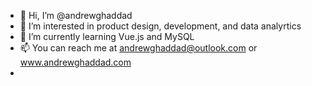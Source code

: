 - 👋 Hi, I’m @andrewghaddad
- 👀 I’m interested in product design, development, and data analyrtics
- 🌱 I’m currently learning Vue.js and MySQL
- 📫 You can reach me at andrewghaddad@outlook.com or www.andrewghaddad.com
-

<!---
andrewghaddad/andrewghaddad is a ✨ special ✨ repository because its `README.md` (this file) appears on your GitHub profile.
You can click the Preview link to take a look at your changes.
--->
